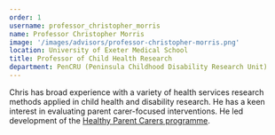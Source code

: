 ```yaml
---
order: 1
username: professor_christopher_morris
name: Professor Christopher Morris
image: '/images/advisors/professor-christopher-morris.png'
location: University of Exeter Medical School
title: Professor of Child Health Research
department: PenCRU (Peninsula Childhood Disability Research Unit)
---
```


Chris has broad experience with a variety of health services research methods applied in child health and disability research. He has a keen interest in evaluating parent carer-focused interventions. He led development of the <a href="https://healthyparentcarers.org/" target="_blank">Healthy Parent Carers programme</a>.